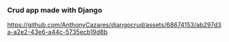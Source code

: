<h3>Crud app made with Django</h3>





https://github.com/AnthonyCazares/djangocrud/assets/68674153/ab297d3a-a2e2-43e6-a44c-5735ecb19d8b

